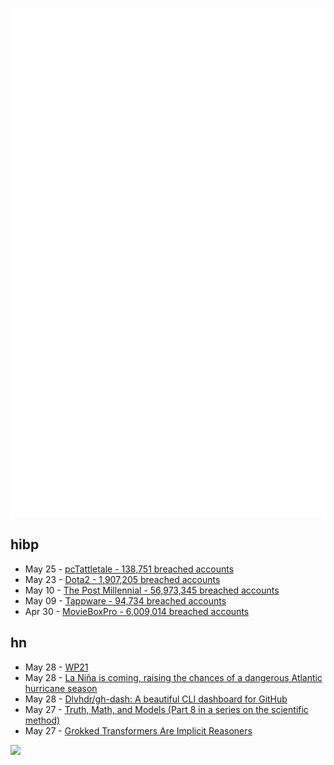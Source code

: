 ![Metrics](https://raw.githubusercontent.com/phixion/phixion/master/metrics.svg)

## hibp

<!--
for https://github.com/phixion/phixion/blob/main/.github/workflows/feeds.yml
-->
<!--START_SECTION:haveibeenpwnd-->
- May 25 - [pcTattletale - 138,751 breached accounts](https://haveibeenpwned.com/PwnedWebsites#pcTattletale)
- May 23 - [Dota2 - 1,907,205 breached accounts](https://haveibeenpwned.com/PwnedWebsites#Dota2)
- May 10 - [The Post Millennial - 56,973,345 breached accounts](https://haveibeenpwned.com/PwnedWebsites#ThePostMillennial)
- May 09 - [Tappware - 94,734 breached accounts](https://haveibeenpwned.com/PwnedWebsites#Tappware)
- Apr 30 - [MovieBoxPro - 6,009,014 breached accounts](https://haveibeenpwned.com/PwnedWebsites#MovieBoxPro)
<!--END_SECTION:haveibeenpwnd-->

## hn

<!--
for https://github.com/phixion/phixion/blob/main/.github/workflows/feeds.yml
-->
<!--START_SECTION:hn-->
- May 28 - [WP21](https://ma.tt/2024/05/wp21/)
- May 28 - [La Niña is coming, raising the chances of a dangerous Atlantic hurricane season](https://phys.org/news/2024-05-la-nia-chances-dangerous-atlantic.html)
- May 28 - [Dlvhdr/gh-dash: A beautiful CLI dashboard for GitHub](https://github.com/dlvhdr/gh-dash)
- May 27 - [Truth, Math, and Models (Part 8 in a series on the scientific method)](http://blog.rongarret.info/)
- May 27 - [Grokked Transformers Are Implicit Reasoners](https://arxiv.org/abs/2405.15071)
<!--END_SECTION:hn-->

<!--
for https://yhype.me
-->
![](https://hit.yhype.me/github/profile?user_id=13013670)
